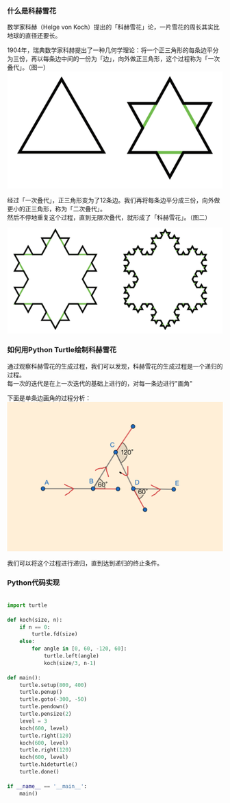 ### 什么是科赫雪花

数学家科赫（Helge von Koch）提出的「科赫雪花」论，一片雪花的周长其实比地球的直径还要长。  

1904年，瑞典数学家科赫提出了一种几何学理论：将一个正三角形的每条边平分为三份，再以每条边中间的一份为「边」，向外做正三角形，这个过程称为「一次叠代」。（图一）
![KochSnowflake](images/KochSnowflake1.png)

经过「一次叠代」，正三角形变为了12条边。我们再将每条边平分成三份，向外做更小的正三角形，称为「二次叠代」。  
然后不停地重复这个过程，直到无限次叠代，就形成了「科赫雪花」。（图二）

![KochSnowflake](images/KochSnowflake2.png)

### 如何用Python Turtle绘制科赫雪花

通过观察科赫雪花的生成过程，我们可以发现，科赫雪花的生成过程是一个递归的过程。  
每一次的迭代是在上一次迭代的基础上进行的，对每一条边进行"画角"

下面是单条边画角的过程分析：
![KochSnowflake](images/KochSnowflake_1recursion.png)

我们可以将这个过程进行递归，直到达到递归的终止条件。

### Python代码实现

```python

import turtle

def koch(size, n):
    if n == 0:
        turtle.fd(size)
    else:
        for angle in [0, 60, -120, 60]:
            turtle.left(angle)
            koch(size/3, n-1)

def main():
    turtle.setup(800, 400)
    turtle.penup()
    turtle.goto(-300, -50)
    turtle.pendown()
    turtle.pensize(2)
    level = 3
    koch(600, level)
    turtle.right(120)
    koch(600, level)
    turtle.right(120)
    koch(600, level)
    turtle.hideturtle()
    turtle.done()

if __name__ == '__main__':
    main()
```
